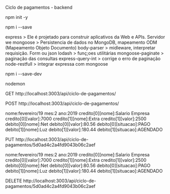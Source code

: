 Ciclo de pagamentos - backend

npm init -y

npm i --save 

express            > Ele é projetado para construir aplicativos da Web e APIs. Servidor we
mongoose           > Persistencia de dados no MongoDB, mapeamento ODM (Mapeamento Objeto Documento)
body-parser        > midleware, interpretar requisição. Form ou json
lodash             > funç;oes utilitárias
mongoose-paginate  > paginação das consultas
express-query-int  > corrige o erro de paginação
node-restfull      > integrar expressa com mongoose

npm i --save-dev

nodemon


GET http://localhost:3003/api/ciclo-de-pagamentos/

POST http://localhost:3003/api/ciclo-de-pagamentos/

nome:fevereiro/19
mes:2
ano:2019
credito[0][nome]:Salario Empresa
credito[0][valor]:7000
credito[1][nome]:Extra
credito[1][valor]:2500
debito[0][nome]:Net
debito[0][valor]:80.56
debito[0][situacao]:PAGO
debito[1][nome]:Luz
debito[1][valor]:180.44
debito[1][situacao]:AGENDADO

PUT http://localhost:3003/api/ciclo-de-pagamentos/5d0ad4c2a4fd9043b06c2aef

nome:fevereiro/19
mes:2
ano:2019
credito[0][nome]:Salario Empresa
credito[0][valor]:7000
credito[1][nome]:Extra
credito[1][valor]:2500
debito[0][nome]:Net
debito[0][valor]:80.56
debito[0][situacao]:PAGO
debito[1][nome]:Luz
debito[1][valor]:180.44
debito[1][situacao]:AGENDADO

DELETE http://localhost:3003/api/ciclo-de-pagamentos/5d0ad4c2a4fd9043b06c2aef